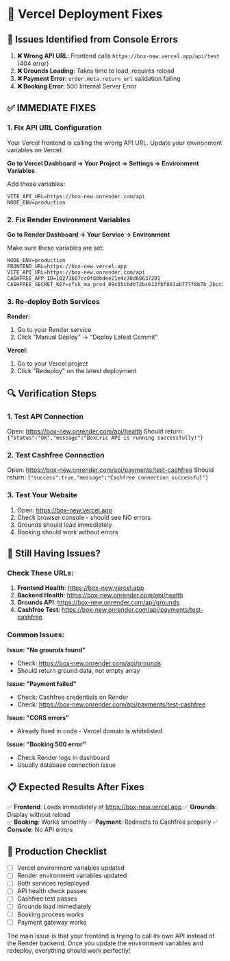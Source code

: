 # 🔧 Vercel Deployment Fixes

## 🚨 **Issues Identified from Console Errors**

1. **❌ Wrong API URL**: Frontend calls `https://box-new.vercel.app/api/test` (404 error)
2. **❌ Grounds Loading**: Takes time to load, requires reload
3. **❌ Payment Error**: `order.meta.return_url` validation failing
4. **❌ Booking Error**: 500 Internal Server Error

## ✅ **IMMEDIATE FIXES**

### **1. Fix API URL Configuration**

Your Vercel frontend is calling the wrong API URL. Update your environment variables on Vercel:

**Go to Vercel Dashboard → Your Project → Settings → Environment Variables**

Add these variables:
```
VITE_API_URL=https://box-new.onrender.com/api
NODE_ENV=production
```

### **2. Fix Render Environment Variables**

**Go to Render Dashboard → Your Service → Environment**

Make sure these variables are set:
```
NODE_ENV=production
FRONTEND_URL=https://box-new.vercel.app
VITE_API_URL=https://box-new.onrender.com/api
CASHFREE_APP_ID=10273687cc0f80bdee21e4c30d68637201
CASHFREE_SECRET_KEY=cfsk_ma_prod_09c55cbdb72bc613fbf861ab777f8b7b_2bcc3b72
```

### **3. Re-deploy Both Services**

**Render:**
1. Go to your Render service
2. Click "Manual Deploy" → "Deploy Latest Commit"

**Vercel:**
1. Go to your Vercel project
2. Click "Redeploy" on the latest deployment

## 🔍 **Verification Steps**

### **1. Test API Connection**
Open: https://box-new.onrender.com/api/health
Should return: `{"status":"OK","message":"BoxCric API is running successfully!"}`

### **2. Test Cashfree Connection**
Open: https://box-new.onrender.com/api/payments/test-cashfree
Should return: `{"success":true,"message":"Cashfree connection successful"}`

### **3. Test Your Website**
1. Open: https://box-new.vercel.app
2. Check browser console - should see NO errors
3. Grounds should load immediately
4. Booking should work without errors

## 🐛 **Still Having Issues?**

### **Check These URLs:**

1. **Frontend Health**: https://box-new.vercel.app
2. **Backend Health**: https://box-new.onrender.com/api/health  
3. **Grounds API**: https://box-new.onrender.com/api/grounds
4. **Cashfree Test**: https://box-new.onrender.com/api/payments/test-cashfree

### **Common Issues:**

**Issue: "No grounds found"**
- Check: https://box-new.onrender.com/api/grounds
- Should return ground data, not empty array

**Issue: "Payment failed"**
- Check: Cashfree credentials on Render
- Check: https://box-new.onrender.com/api/payments/test-cashfree

**Issue: "CORS errors"**  
- Already fixed in code - Vercel domain is whitelisted

**Issue: "Booking 500 error"**
- Check Render logs in dashboard
- Usually database connection issue

## 📋 **Expected Results After Fixes**

✅ **Frontend**: Loads immediately at https://box-new.vercel.app
✅ **Grounds**: Display without reload  
✅ **Booking**: Works smoothly
✅ **Payment**: Redirects to Cashfree properly
✅ **Console**: No API errors

## 🚀 **Production Checklist**

- [ ] Vercel environment variables updated
- [ ] Render environment variables updated  
- [ ] Both services redeployed
- [ ] API health check passes
- [ ] Cashfree test passes
- [ ] Grounds load immediately
- [ ] Booking process works
- [ ] Payment gateway works

The main issue is that your frontend is trying to call its own API instead of the Render backend. Once you update the environment variables and redeploy, everything should work perfectly!
